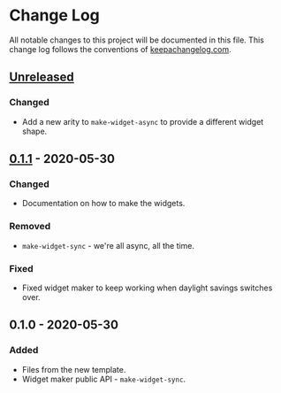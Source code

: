 # Change Log
All notable changes to this project will be documented in this file. This change log follows the conventions of [keepachangelog.com](http://keepachangelog.com/).

## [Unreleased]
### Changed
- Add a new arity to `make-widget-async` to provide a different widget shape.

## [0.1.1] - 2020-05-30
### Changed
- Documentation on how to make the widgets.

### Removed
- `make-widget-sync` - we're all async, all the time.

### Fixed
- Fixed widget maker to keep working when daylight savings switches over.

## 0.1.0 - 2020-05-30
### Added
- Files from the new template.
- Widget maker public API - `make-widget-sync`.

[Unreleased]: https://github.com/your-name/covid-warehouse/compare/0.1.1...HEAD
[0.1.1]: https://github.com/your-name/covid-warehouse/compare/0.1.0...0.1.1
